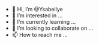 - 👋 Hi, I’m @Ysabellye
- 👀 I’m interested in ...
- 🌱 I’m currently learning ...
- 💞️ I’m looking to collaborate on ...
- 📫 How to reach me ...

<!---
Ysabellye/Ysabellye is a ✨ special ✨ repository because its `README.md` (this file) appears on your GitHub profile.
You can click the Preview link to take a look at your changes.
--->
